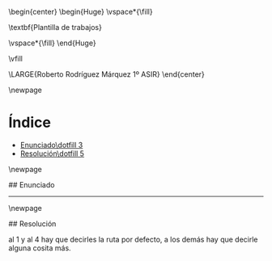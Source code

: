 <!-- ---
title: "Plantilla de trabajos"
subtitle: "Roberto Rodríguez Márquez 1º ASIR"
keywords:
  - Plantilla
  - Markdown
... -->

\begin{center}
\begin{Huge}
\vspace*{\fill}

\textbf{Plantilla de trabajos}

\vspace*{\fill}
\end{Huge}

\vfill

\LARGE{Roberto Rodríguez Márquez 1º ASIR}
\end{center}


\newpage

# Índice
- [Enunciado\dotfill 3](#id-section1)
- [Resolución\dotfill 5](#id-section2)




\newpage
<div id='id-section1'/>
## Enunciado

---

\newpage
<div id='id-section2'/>
## Resolución

al 1 y al 4 hay que decirles la ruta por defecto, a los demás hay que decirle alguna cosita más.
